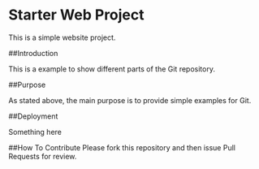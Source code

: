 # Starter Web Project

This is a simple website project.

##Introduction


This is a example to show different parts of the Git repository.

##Purpose


As stated above, the main purpose is to provide simple examples for Git.

##Deployment


Something here

##How To Contribute
Please fork this repository and then issue Pull Requests for review.


